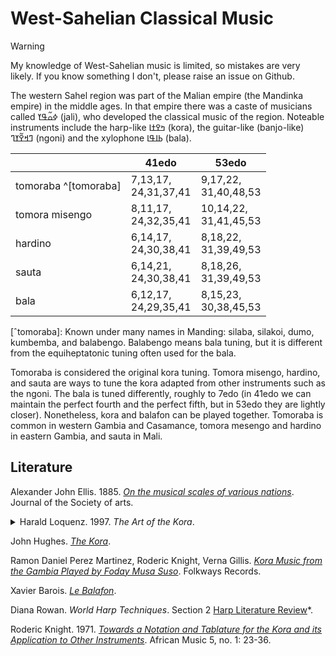 # West-Sahelian Classical Music

> [!warning]
> My knowledge of West-Sahelian music is limited, so mistakes are very likely. If you know something I don't, please raise an issue on Github.

The western Sahel region was part of the Malian empire (the Mandinka empire) in the middle ages.
In that empire there was a caste of musicians called ߦߋ߬ߟߌ (jali), who developed the classical music of the region.
Noteable instruments include the harp-like ߤߐߙߊ (kora), the guitar-like (banjo-like) ߣߞߐ߬ߌߣ (ngoni) and the xylophone ߕߊߟߊ (bala).

|      | 41edo | 53edo
|------|-------|------
|tomoraba ^[tomoraba] | 7,13,17, <br /> 24,31,37,41 | 9,17,22, <br /> 31,40,48,53
|tomora misengo | 8,11,17, <br /> 24,32,35,41 | 10,14,22, <br /> 31,41,45,53
|hardino | 6,14,17, <br /> 24,30,38,41 | 8,18,22, <br /> 31,39,49,53
|sauta | 6,14,21, <br /> 24,30,38,41 | 8,18,26, <br /> 31,39,49,53
|bala | 6,12,17, <br /> 24,29,35,41 | 8,15,23, <br /> 30,38,45,53

[ˆtomoraba]: Known under many names in Manding: silaba, silakoi, dumo, kumbemba, and balabengo. Balabengo means bala tuning, but it is different from the equiheptatonic tuning often used for the bala.

Tomoraba is considered the original kora tuning.
Tomora misengo, hardino, and sauta are ways to tune the kora adapted from other instruments such as the ngoni.
The bala is tuned differently, roughly to 7edo
(in 41edo we can maintain the perfect fourth and the perfect fifth, but in 53edo they are lightly closer).
Nonetheless, kora and balafon can be played together.
Tomoraba is common in western Gambia and Casamance, tomora mesengo and hardino in eastern Gambia, and sauta in Mali.

## Literature

Alexander John Ellis. 1885. *[On the musical scales of various nations](https://books.google.com/books/about/On_the_Musical_Scales_of_Various_Nations.html?id=sNtDAAAAYAAJ)*. Journal of the Society of arts.

<details>
<summary>
Harald Loquenz. 1997. <i>The Art of the Kora</i>.
</summary>

- *[Scales and Tunings](https://web.archive.org/web/20240616235618/https://kora-music.com/e/skalen.htm)*
- *[Strings and Modes](https://web.archive.org/web/20240414193558/https://kora-music.com/e/tonleitern.htm)*

</details>

John Hughes. *[The Kora](https://web.archive.org/web/20241125153630/https://www.johnhughesarts.com/johnhughesmusic/The_Kora.html)*.

Ramon Daniel Perez Martinez, Roderic Knight, Verna Gillis. *[Kora Music from the Gambia Played by Foday Musa Suso](https://web.archive.org/web/20241204023102/https://folkways-media.si.edu/docs/folkways/artwork/FW08510.pdf)*. Folkways Records.

Xavier Barois. *[Le Balafon](https://web.archive.org/web/20241218200921/http://inouiwebdoc.fr/pages/data/pdf/Le%20balafon%20-%20Xavier%20Barois.pdf)*.

Diana Rowan. *World Harp Techniques*. Section 2 [Harp Literature Review](https://web.archive.org/web/20241228114725/https://www.dianarowan.com/world-harp-techniques-chapter-2)*.

Roderic Knight.
1971.
*[Towards a Notation and Tablature for the Kora and its Application to Other Instruments](https://www.jstor.org/stable/pdf/30249953.pdf?casa_token=YgoeRx11c3UAAAAA:01omLloEIe9MIyj8UN5Vr3HzYaREcr2BjDGAq4uSc_cKGbO2u5V1ajIy9ZdafSMiYvJgMUdvONoOWP01zuq6O-St_Pfa11eDtN0m5qTnaLOpv1tbRIjH)*.
African Music 5, no. 1: 23-36.